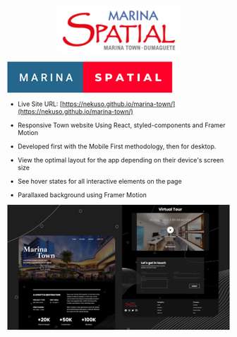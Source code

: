 <p align="center" display="flex">
    <img height="auto" width="auto" src="/src/img/MarinaLogo.png"/>
</p>


<p align="left">
    <img height="auto" width="auto" src="/src/img/Badge.svg"/>
</p>

- Live Site URL: [https://nekuso.github.io/marina-town/](https://nekuso.github.io/marina-town/)

- Responsive Town website Using React, styled-components and Framer Motion
- Developed first with the Mobile First methodology, then for desktop.
- View the optimal layout for the app depending on their device's screen size
- See hover states for all interactive elements on the page
- Parallaxed background using Framer Motion


![preview img](/preview.png)
